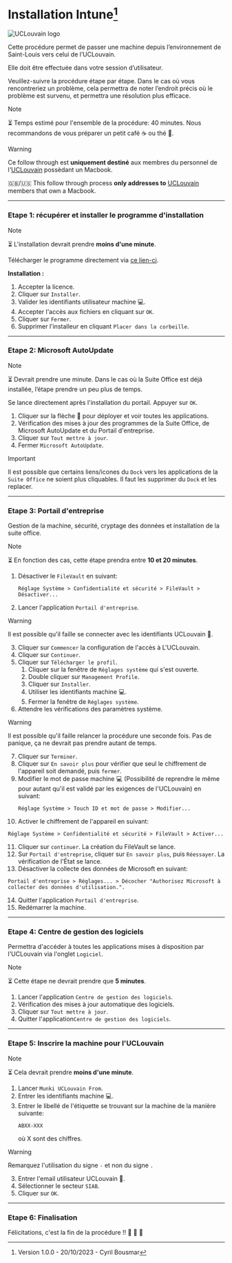 # Installation Intune[^1]

![UCLouvain logo](https://cdn.uclouvain.be/groups/cms-editors-arec/charte-graphique-uclouvain/UCLouvain_Logo_Pos_CMJN.png?itok=0Vz8FOqj)

Cette procédure permet de passer une machine depuis l’environnement de Saint-Louis vers celui de l’UCLouvain.

Elle doit être effectuée dans votre session d’utilisateur.

Veuillez-suivre la procédure étape par étape. Dans le cas où vous rencontreriez un problème, cela permettra de noter l’endroit précis où le problème est survenu, et permettra une résolution plus efficace.

> [!NOTE]
> :hourglass_flowing_sand: Temps estimé pour l'ensemble de la procédure: 40 minutes. Nous recommandons de vous préparer un petit café :coffee: ou thé :tea:.

> [!WARNING]
> Ce follow through est **uniquement destiné** aux membres du personnel de l'[UCLouvain][uclouvain] possèdant un Macbook.
> 
> :uk:/:us: This follow through process **only addresses to** [UCLouvain][uclouvain] members that own a Macbook.

-----------------
### Etape 1: récupérer et installer le programme d'installation

> [!NOTE]
> :hourglass_flowing_sand: L'installation devrait prendre **moins d'une minute**.

Télécharger le programme directement via [ce lien-ci][pkginstaller].

**Installation :**
1. Accepter la licence.
2. Cliquer sur `Installer`.
3. Valider les identifiants utilisateur machine :computer:.
4. Accepter l'accès aux fichiers en cliquant sur `OK`.
5. Cliquer sur `Fermer`.
6. Supprimer l'installeur en cliquant `Placer dans la corbeille`.

-----------------
### Etape 2: Microsoft AutoUpdate

> [!NOTE]
> :hourglass_flowing_sand: Devrait prendre une minute. Dans le cas où la Suite Office est déjà installée, l’étape prendre un peu plus de temps.

Se lance directement après l'installation du portail. Appuyer sur `OK`.

1. Cliquer sur la flèche :arrow_down_small: pour déployer et voir toutes les applications.
2. Vérification des mises à jour des programmes de la Suite Office, de Microsoft AutoUpdate et du Portail d'entreprise.
3. Cliquer sur `Tout mettre à jour`.
4. Fermer `Microsoft AutoUpdate`.

> [!IMPORTANT]
> Il est possible que certains liens/icones du `Dock` vers les applications de la `Suite Office` ne soient plus cliquables. Il faut les supprimer du `Dock` et les replacer.

-----------------
### Etape 3: Portail d'entreprise
Gestion de la machine, sécurité, cryptage des données et installation de la suite office.

> [!NOTE]
> :hourglass_flowing_sand: En fonction des cas, cette étape prendra entre **10 et 20 minutes**.

1. Désactiver le `FileVault` en suivant:
   ```
   Réglage Système > Confidentialité et sécurité > FileVault > Désactiver...
   ```
2. Lancer l'application `Portail d'entreprise`.

> [!WARNING]
> Il est possible qu'il faille se connecter avec les identifiants UCLouvain :bust_in_silhouette:.
   
3. Cliquer sur `Commencer` la configuration de l'accès à L'UCLouvain.
4. Cliquer sur `Continuer`.
5. Cliquer sur `Télécharger le profil`.
   1. Cliquer sur la fenêtre de `Réglages système` qui s'est ouverte.
   2. Double cliquer sur `Management Profile`.
   3. Cliquer sur `Installer`.
   4. Utiliser les identifiants machine :computer:.
   5. Fermer la fenêtre de `Réglages système`.
6. Attendre les vérifications des paramètres système.

> [!WARNING]
> Il est possible qu'il faille relancer la procédure une seconde fois. Pas de panique, ça ne devrait pas prendre autant de temps.

7. Cliquer sur `Terminer`.
8. Cliquer sur `En savoir plus` pour vérifier que seul le chiffrement de l'appareil soit demandé, puis `fermer`.
9. Modifier le mot de passe machine :computer: (Possibilité de reprendre le même pour autant qu'il est validé par les exigences de l'UCLouvain) en suivant:
   ```
   Réglage Système > Touch ID et mot de passe > Modifier...
   ```
10. Activer le chiffrement de l'appareil en suivant:
   ```
   Réglage Système > Confidentialité et sécurité > FileVault > Activer...
   ```
11. Cliquer sur `continuer`. La création du FileVault se lance.
12. Sur `Portail d'entreprise`, cliquer sur `En savoir plus`, puis `Réessayer`. La vérification de l'État se lance.
13. Désactiver la collecte des données de Microsoft en suivant:
   ```
   Portail d'entreprise > Réglages... > Décocher "Authorisez Microsoft à collecter des données d'utilisation.".
   ```
14. Quitter l'application `Portail d'entreprise`.
15. Redémarrer la machine.

-----------------
### Etape 4: Centre de gestion des logiciels
Permettra d'accéder à toutes les applications mises à disposition par l'UCLouvain via l'onglet `Logiciel`.

> [!NOTE]
> :hourglass_flowing_sand: Cette étape ne devrait prendre que **5 minutes**.
   
1. Lancer l'application `Centre de gestion des logiciels`.
2. Vérification des mises à jour automatique des logiciels.
3. Cliquer sur `Tout mettre à jour`.
4. Quitter l'application`Centre de gestion des logiciels`.

-----------------
### Etape 5: Inscrire la machine pour l'UCLouvain

> [!NOTE]
> :hourglass_flowing_sand: Cela devrait prendre **moins d'une minute**.

1. Lancer `Munki UCLouvain From`.
2. Entrer les identifiants machine :computer:.
3. Entrer le libellé de l'étiquette se trouvant sur la machine de la manière suivante:
   ```
   ABXX-XXX
   ```
   où X sont des chiffres.

> [!WARNING]
> Remarquez l'utilisation du signe `-` et non du signe `.`
   
3. Entrer l'email utilisateur UCLouvain :bust_in_silhouette:.
4. Sélectionner le secteur `SIAB`.
5. Cliquer sur `OK`.

-----------------
### Etape 6: Finalisation
Félicitations, c'est la fin de la procédure !! :clap: :partying_face: :tada:
&nbsp;
[^1]: Version 1.0.0 - 20/10/2023 - Cyril Bousmar

[//]:#
[pkginstaller]: <https://go.microsoft.com/fwlink/?linkid=853070>
[uclouvain]: <https://uclouvain.be/fr/index.html>
